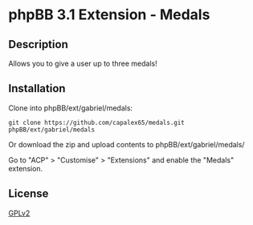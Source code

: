 # phpBB 3.1 Extension - Medals

## Description
Allows you to give a user up to three medals!

## Installation

Clone into phpBB/ext/gabriel/medals:

    git clone https://github.com/capalex65/medals.git phpBB/ext/gabriel/medals
	
Or download the zip and upload contents to phpBB/ext/gabriel/medals/

Go to "ACP" > "Customise" > "Extensions" and enable the "Medals" extension.

## License

[GPLv2](license.txt)
